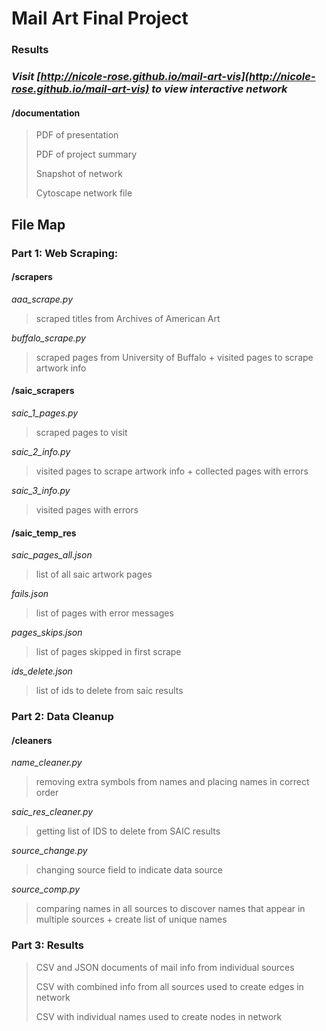 # Mail Art Final Project

### Results
### *Visit [http://nicole-rose.github.io/mail-art-vis](http://nicole-rose.github.io/mail-art-vis) to view interactive network*

#### /documentation
> PDF of presentation
>
> PDF of project summary
>
> Snapshot of network
>
> Cytoscape network file 
## File Map 

### Part 1: Web Scraping:
#### /scrapers
*aaa_scrape.py*
> scraped titles from Archives of American Art
>
*buffalo_scrape.py* 
> scraped pages from University of Buffalo + visited pages to scrape artwork info
>
#### /saic_scrapers
*saic_1_pages.py*
> scraped pages to visit 
>
*saic_2_info.py*
> visited pages to scrape artwork info + collected pages with errors
>
*saic_3_info.py*
> visited pages with errors 
>
#### /saic_temp_res
*saic_pages_all.json*
> list of all saic artwork pages
>
*fails.json*
> list of pages with error messages
>
*pages_skips.json*
> list of pages skipped in first scrape
>
*ids_delete.json*
>list of ids to delete from saic results
>
### Part 2: Data Cleanup
#### /cleaners
*name_cleaner.py*
>removing extra symbols from names and placing names in correct order
>
*saic_res_cleaner.py*
>getting list of IDS to delete from SAIC results 
>
*source_change.py*
>changing source field to indicate data source
>
*source_comp.py*
>comparing names in all sources to discover names that appear in multiple sources + create list of unique names 
>
### Part 3: Results 
>CSV and JSON documents of mail info from individual sources
>
>CSV with combined info from all sources used to create edges in network
>
>CSV with individual names used to create nodes in network
